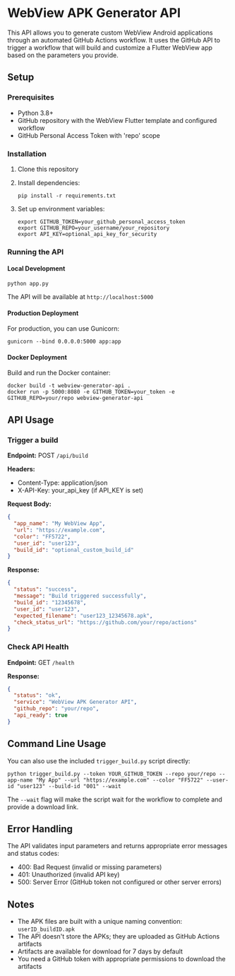 # WebView APK Generator API

This API allows you to generate custom WebView Android applications through an automated GitHub Actions workflow. It uses the GitHub API to trigger a workflow that will build and customize a Flutter WebView app based on the parameters you provide.

## Setup

### Prerequisites

- Python 3.8+
- GitHub repository with the WebView Flutter template and configured workflow
- GitHub Personal Access Token with 'repo' scope

### Installation

1. Clone this repository
2. Install dependencies:
   ```
   pip install -r requirements.txt
   ```

3. Set up environment variables:
   ```
   export GITHUB_TOKEN=your_github_personal_access_token
   export GITHUB_REPO=your_username/your_repository
   export API_KEY=optional_api_key_for_security
   ```

### Running the API

#### Local Development

```
python app.py
```

The API will be available at `http://localhost:5000`

#### Production Deployment

For production, you can use Gunicorn:

```
gunicorn --bind 0.0.0.0:5000 app:app
```

#### Docker Deployment

Build and run the Docker container:

```
docker build -t webview-generator-api .
docker run -p 5000:8080 -e GITHUB_TOKEN=your_token -e GITHUB_REPO=your/repo webview-generator-api
```

## API Usage

### Trigger a build

**Endpoint:** POST `/api/build`

**Headers:**
- Content-Type: application/json
- X-API-Key: your_api_key (if API_KEY is set)

**Request Body:**
```json
{
  "app_name": "My WebView App",
  "url": "https://example.com",
  "color": "FF5722",
  "user_id": "user123",
  "build_id": "optional_custom_build_id"
}
```

**Response:**
```json
{
  "status": "success",
  "message": "Build triggered successfully",
  "build_id": "12345678",
  "user_id": "user123",
  "expected_filename": "user123_12345678.apk",
  "check_status_url": "https://github.com/your/repo/actions"
}
```

### Check API Health

**Endpoint:** GET `/health`

**Response:**
```json
{
  "status": "ok",
  "service": "WebView APK Generator API",
  "github_repo": "your/repo",
  "api_ready": true
}
```

## Command Line Usage

You can also use the included `trigger_build.py` script directly:

```
python trigger_build.py --token YOUR_GITHUB_TOKEN --repo your/repo --app-name "My App" --url "https://example.com" --color "FF5722" --user-id "user123" --build-id "001" --wait
```

The `--wait` flag will make the script wait for the workflow to complete and provide a download link.

## Error Handling

The API validates input parameters and returns appropriate error messages and status codes:

- 400: Bad Request (invalid or missing parameters)
- 401: Unauthorized (invalid API key)
- 500: Server Error (GitHub token not configured or other server errors)

## Notes

- The APK files are built with a unique naming convention: `userID_buildID.apk`
- The API doesn't store the APKs; they are uploaded as GitHub Actions artifacts
- Artifacts are available for download for 7 days by default
- You need a GitHub token with appropriate permissions to download the artifacts 